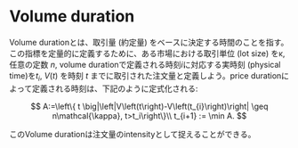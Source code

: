 # Volume duration

Volume durationとは、取引量 (約定量) をベースに決定する時間のことを指す。この指標を定量的に定義するために、ある市場における取引単位 (lot size) を$\mathcal{\kappa}$, 任意の定数 $n$, volume durationで定義される時刻$i$に対応する実時刻 (physical time)を$t_i$, $V(t)$ を時刻 $t$ までに取引された注文量と定義しよう。price durationによって定義される時刻は、下記のように定式化される:

$$
A:=\left\{ t \big|\left|V\left(t\right)-V\left(t_{i}\right)\right| \geq n\mathcal{\kappa}, t>t_i\right\}\\
t_{i+1} := \min A.
$$

このVolume durationは注文量のintensityとして捉えることができる。
